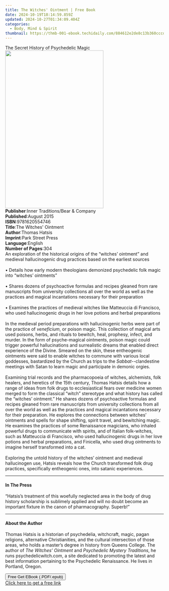 ```yaml
---
title: The Witches' Ointment | Free Book
date: 2024-10-19T18:14:59.859Z
updated: 2024-10-27T01:34:09.404Z
categories:
  - Body, Mind & Spirit
thumbnail: https://thmb-001-ebook.techidaily.com/884612e2de8c13b360cccdeceeb86d319d27fbe73960472efcdde678ecb3865b.jpg
---
```

<main id="book-container">
  <div class="flex flex-col">
    <div class="book-brief flex-1 py-6 px-4 sm:p-6 md:py-10 md:px-8">
      <!-- brief-->
      <div class="book-brief-main">The Secret History of Psychedelic Magic</div>
    </div>
    <div
      class="book-meta-info flex-1 grid gap-4 col-start-1 col-end-3 row-start-1 sm:mb-6 sm:grid-cols-4 lg:gap-6 lg:col-start-2 lg:row-end-6 lg:row-span-6 lg:mb-0"
    >
      <div
        class="book-meta-info-left place-content-center mt-4 p-4 text-sm leading-6 col-start-2 col-span-2 dark:text-slate-400"
      >
        <img
          class="w-full h-500 object-cover rounded-lg sm:h-255 sm:col-span-2 lg:col-span-full"
          src="https://img-001-ebook.techidaily.com/361b6677f1a232bcfc5b326a2ee63693349dcfb1a17809937fd8b9b5802253b9.jpg"
          alt=""
          width="312"
          height="500"
        />
      </div>
      <div
        class="book-meta-info-right mt-2 col-start-1 row-start-2 col-span-3 self-center"
      >
        <!-- meta data  -->
        <div class="flex flex-col px-4 md:px-8">
          <div class="flex-1">
            <strong>Publisher</strong>:<span class="px-2"
              >Inner Traditions/Bear &amp; Company</span
            >
          </div>
          <div class="flex-1">
            <strong>Published</strong>:<span class="px-2">August 2015</span>
          </div>
          <div class="flex-1">
            <strong>ISBN</strong>:<span class="px-2">9781620554746</span>
          </div>
          <div class="flex-1">
            <strong>Title</strong>:<span class="px-2"
              >The Witches&#39; Ointment</span
            >
          </div>
          <div class="flex-1">
            <strong>Author</strong>:<span class="px-2">Thomas Hatsis</span>
          </div>
          <div class="flex-1">
            <strong>Imprint</strong>:<span class="px-2">Park Street Press</span>
          </div>
          <div class="flex-1">
            <strong>Language</strong>:<span class="px-2">English</span>
          </div>
          <div class="flex-1">
            <strong>Number of Pages</strong>:<span class="px-2">304</span>
          </div>
        </div>
      </div>
    </div>
    <div class="book-description flex-1 py-6 px-4 sm:p-6 md:py-10 md:px-8">
      <div class="book-description-main">
        <div accordion-content="" id="description">
          An exploration of the historical origins of the “witches’ ointment”
          and medieval hallucinogenic drug practices based on the earliest
          sources <br />
          <br />• Details how early modern theologians demonized psychedelic
          folk magic into “witches’ ointments” <br />
          <br />• Shares dozens of psychoactive formulas and recipes gleaned
          from rare manuscripts from university collections all over the world
          as well as the practices and magical incantations necessary for their
          preparation <br />
          <br />• Examines the practices of medieval witches like Matteuccia di
          Francisco, who used hallucinogenic drugs in her love potions and
          herbal preparations <br />
          <br />In the medieval period preparations with hallucinogenic herbs
          were part of the practice of <i>veneficium</i>, or poison magic. This
          collection of magical arts used poisons, herbs, and rituals to
          bewitch, heal, prophesy, infect, and murder. In the form of
          psyche-magical ointments, poison magic could trigger powerful
          hallucinations and surrealistic dreams that enabled direct experience
          of the Divine. Smeared on the skin, these entheogenic ointments were
          said to enable witches to commune with various local goddesses,
          bastardized by the Church as trips to the <i>Sabbat</i>--clandestine
          meetings with Satan to learn magic and participate in demonic orgies.
          <br />
          <br />Examining trial records and the pharmacopoeia of witches,
          alchemists, folk healers, and heretics of the 15th century, Thomas
          Hatsis details how a range of ideas from folk drugs to ecclesiastical
          fears over medicine women merged to form the classical “witch”
          stereotype and what history has called the “witches’ ointment.” He
          shares dozens of psychoactive formulas and recipes gleaned from rare
          manuscripts from university collections from all over the world as
          well as the practices and magical incantations necessary for their
          preparation. He explores the connections between witches’ ointments
          and spells for shape shifting, spirit travel, and bewitching magic. He
          examines the practices of some Renaissance magicians, who inhaled
          powerful drugs to communicate with spirits, and of Italian
          folk-witches, such as Matteuccia di Francisco, who used hallucinogenic
          drugs in her love potions and herbal preparations, and Finicella, who
          used drug ointments to imagine herself transformed into a cat. <br />
          <br />Exploring the untold history of the witches’ ointment and
          medieval hallucinogen use, Hatsis reveals how the Church transformed
          folk drug practices, specifically entheogenic ones, into satanic
          experiences.
        </div>
        <div class="accordion-fader"></div>
      </div>
    </div>
    <div class="book-excerpts flex-1 py-6 px-4 sm:p-6 md:py-10 md:px-8">
      <!-- excerpts-->
      <div class="book-excerpts-main">
        <hr />
        <h4 class="placeholder placeholder-heading">
          <span>In The Press</span>
        </h4>
        <p>
          “Hatsis’s treatment of this woefully neglected area in the body of
          drug history scholarship is sublimely applied and will no doubt become
          an important fixture in the canon of pharmacography. Superb!”
        </p>
      </div>
    </div>
    <div class="book-about-author flex-1 py-6 px-4 sm:p-6 md:py-10 md:px-8">
      <!-- about author-->
      <div class="book-main-author-main">
        <hr />
        <h4 class="placeholder placeholder-heading">
          <span>About the Author</span>
        </h4>
        <p>
          Thomas Hatsis is a historian of psychedelia, witchcraft, magic, pagan
          religions, alternative Christianities, and the cultural intersection
          of those areas, who holds a master’s degree in history from Queens
          College. The author of <i>The Witches’ Ointment</i> and
          <i>Psychedelic Mystery Traditions</i>, he runs psychedelicwitch.com, a
          site dedicated to promoting the latest and best information pertaining
          to the Psychedelic Renaissance. He lives in Portland, Oregon.
        </p>
      </div>
    </div>
    <div class="book-free-get flex-1 py-6 px-4 sm:p-6 md:py-10 md:px-8">
      <button
        id="btn-free-get"
        class="bg-blue-500 hover:bg-blue-700 text-white font-bold py-2 px-4 rounded"
      >
        Free Get EBook (.PDF/.epub)
      </button>
      <div id="countdown-display" class="px-2 text-lg mt-2"></div>
      <a
        id="free-link"
        class="hidden bg-blue-500 hover:bg-blue-700 text-white font-bold py-2 px-4 rounded"
        href="https://www.ebooks.com/en-us/book/95783063/the-witches-ointment/thomas-hatsis/"
        target="_blank"
        >Click here to get a free link</a
      >
    </div>
    <script>
      let countdownTime = 0;
      let countdownInterval = null;
      document
        .getElementById('btn-free-get')
        .addEventListener('click', startCountdown);
      function startCountdown() {
        countdownTime = new Date().getTime() + 60000 * 3;
        countdownInterval = setInterval(updateCountdown, 1000);
        document.getElementById('btn-free-get').disabled = true;
        document
          .getElementById('btn-free-get')
          .classList.add('bg-gray-500', 'cursor-not-allowed');
      }
      function updateCountdown() {
        let currentTime = new Date().getTime();
        let timeLeft = countdownTime - currentTime;
        let secondsLeft = Math.floor(timeLeft / 1000);
        document.getElementById('countdown-display').innerHTML =
          `Remaining time: ${secondsLeft} seconds.`;
        if (secondsLeft <= 0) {
          clearInterval(countdownInterval);
          document.getElementById('btn-free-get').classList.add('hidden');
          document.getElementById('free-link').classList.remove('hidden');
          document.getElementById('countdown-display').innerHTML = '';
        }
      }
    </script>
  </div>
</main>

<ins class="adsbygoogle"
      style="display:block"
      data-ad-client="ca-pub-7571918770474297"
      data-ad-slot="8358498916"
      data-ad-format="auto"
      data-full-width-responsive="true"></ins>
    